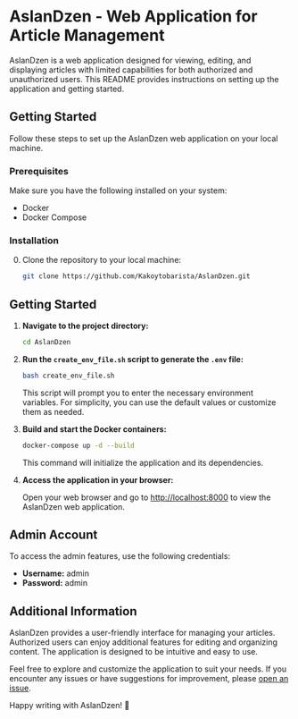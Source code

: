 # AslanDzen - Web Application for Article Management

AslanDzen is a web application designed for viewing, editing, and displaying articles with limited capabilities for both authorized and unauthorized users. This README provides instructions on setting up the application and getting started.

## Getting Started

Follow these steps to set up the AslanDzen web application on your local machine.

### Prerequisites

Make sure you have the following installed on your system:

- Docker
- Docker Compose

### Installation

0. Clone the repository to your local machine:

   ```bash
   git clone https://github.com/Kakoytobarista/AslanDzen.git

## Getting Started

1. **Navigate to the project directory:**

    ```bash
    cd AslanDzen
    ```

2. **Run the `create_env_file.sh` script to generate the `.env` file:**

    ```bash
    bash create_env_file.sh
    ```

    This script will prompt you to enter the necessary environment variables. For simplicity, you can use the default values or customize them as needed.

3. **Build and start the Docker containers:**

    ```bash
    docker-compose up -d --build
    ```

    This command will initialize the application and its dependencies.

4. **Access the application in your browser:**

    Open your web browser and go to [http://localhost:8000](http://localhost:8000) to view the AslanDzen web application.

## Admin Account

To access the admin features, use the following credentials:

- **Username:** admin
- **Password:** admin

## Additional Information

AslanDzen provides a user-friendly interface for managing your articles. Authorized users can enjoy additional features for editing and organizing content. The application is designed to be intuitive and easy to use.

Feel free to explore and customize the application to suit your needs. If you encounter any issues or have suggestions for improvement, please [open an issue](https://github.com/KakoytoBarista/AslanDzen/issues).

Happy writing with AslanDzen! 🚀
